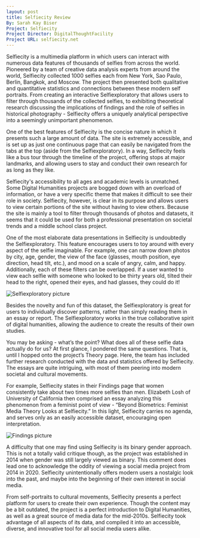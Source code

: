 ```yaml
---
layout: post
title: Selfiecity Review
By: Sarah Kay Biser
Project: Selfiecity
Project Director: DigitalThoughtFacility
Project URL: selfiecity.net
---
```


Selfiecity is a multimedia platform in which users can interact with numerous data features of thousands of selfies from across the world.  Pioneered by a team of creative data analysis experts from around the world, Selfiecity collected 1000 selfies each from New York, Sao Paulo, Berlin, Bangkok, and Moscow.  The project then presented both qualitative and quantitative statistics and connections between these modern self portraits.  From creating an interactive Selfiexploratory that allows users to filter through thousands of the collected selfies, to exhibiting theoretical research discussing the implications of findings and the role of selfies in historical photography - Selfiecity offers a uniquely analytical perspective into a seemingly unimportant phenomenon.

One of the best features of Selfiecity is the concise nature in which it presents such a large amount of data.  The site is extremely accessible, and is set up as just one continuous page that can easily be navigated from the tabs at the top (aside from the Selfiexploratory).  In a way, Selfiecity feels like a bus tour through the timeline of the project, offering stops at major landmarks, and allowing users to stay and conduct their own research for as long as they like.

Selfiecity's accessibility to all ages and academic levels is unmatched.  Some Digital Humanities projects are bogged down with an overload of information, or have a very specific theme that makes it difficult to see their role in society.  Selfiecity, however, is clear in its purpose and allows users to view certain portions of the site without having to view others.  Because the site is mainly a tool to filter through thousands of photos and datasets, it seems that it could be used for both a professional presentation on societal trends and a middle school class project.

One of the most elaborate data presentations in Selfiecity is undoubtedly the Selfiexploratory.  This feature encourages users to toy around with every aspect of the selfie imaginable.  For example, one can narrow down photos by city, age, gender, the view of the face (glasses, mouth position, eye direction, head tilt, etc.), and mood on a scale of angry, calm, and happy.  Additionally, each of these filters can be overlapped.  If a user wanted to view each selfie with someone who looked to be thirty years old, tilted their head to the right, opened their eyes, and had glasses, they could do it!

![Selfiexploratory picture](https://skbiser23.github.io/skbiser23/images/Selfiexploratory.jpg)

Besides the novelty and fun of this dataset, the Selfiexploratory is great for users to individually discover patterns, rather than simply reading them in an essay or report.  The Selfiexploratory works in the true collaborative spirit of digital humanities, allowing the audience to create the results of their own studies.

You may be asking - what’s the point?  What does all of these selfie data actually do for us?  At first glance, I pondered the same questions.  That is, until I hopped onto the project’s Theory page.  Here, the team has included further research conducted with the data and statistics offered by Selfiecity.  The essays are quite intriguing, with most of them peering into modern societal and cultural movements.

For example, Selfiecity states in their Findings page that women consistently take about two times more selfies than men.  Elizabeth Losh of University of California then comprised an essay analyzing this phenomenon from a feminist point of view - “Beyond Biometrics: Feminist Media Theory Looks at Selfiecity.”  In this light, Selfiecity carries no agenda, and serves only as an easily accessible dataset, encouraging open interpretation.

![Findings picture](https://skbiser23.github.io/skbiser23/images/Findings.jpg)

A difficulty that one may find using Selfiecity is its binary gender approach.  This is not a totally valid critique though, as the project was established in 2014 when gender was still largely viewed as binary.  This comment does lead one to acknowledge the oddity of viewing a social media project from 2014 in 2020.  Selfiecity unintentionally offers modern users a nostalgic look into the past, and maybe into the beginning of their own interest in social media.

From self-portraits to cultural movements, Selfiecity presents a perfect platform for users to create their own experience.  Though the content may be a bit outdated, the project is a perfect introduction to Digital Humanities, as well as a great source of media data for the mid-2010s.  Selfiecity took advantage of all aspects of its data, and compiled it into an accessible, diverse, and innovative tool for all social media users alike.

